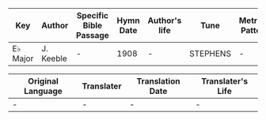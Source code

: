 Key | Author   | Specific Bible Passage     |Hymn Date |Author's life |Tune |Metrical Pattern   |Composer/Source
-- | --------- | ---------------------------|----------|--------------|-----|-------------------|-------------  
E♭ Major |J. Keeble |- |1908 |- |STEPHENS |- |Ina S. Chilson

Original Language | Translater | Translation Date   | Translater's Life  
----------------- | --------- | --------------------|-------------     
\- |- |- |-
